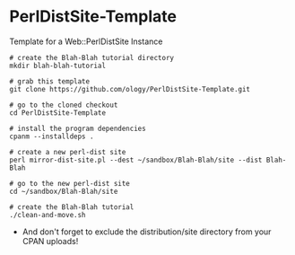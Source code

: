 # PerlDistSite-Template
Template for a Web::PerlDistSite Instance

    # create the Blah-Blah tutorial directory
    mkdir blah-blah-tutorial

    # grab this template
    git clone https://github.com/ology/PerlDistSite-Template.git

    # go to the cloned checkout
    cd PerlDistSite-Template

    # install the program dependencies
    cpanm --installdeps .

    # create a new perl-dist site
    perl mirror-dist-site.pl --dest ~/sandbox/Blah-Blah/site --dist Blah-Blah

    # go to the new perl-dist site
    cd ~/sandbox/Blah-Blah/site

    # create the Blah-Blah tutorial
    ./clean-and-move.sh

* And don't forget to exclude the distribution/site directory from your CPAN uploads!
